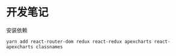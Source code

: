 <!--
 * @Author: ryuusennka
 * @Date: 2021-07-09 06:11:59
 * @LastEditors: ryuusennka
 * @LastEditTime: 2021-07-09 06:13:23
 * @FilePath: /tua-react-admin/notes.md
 * @Description:
-->

# 开发笔记

安装依赖

```
yarn add react-router-dom redux react-redux apexcharts react-apexcharts classnames
```
